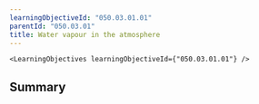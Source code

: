 ```yaml
---
learningObjectiveId: "050.03.01.01"
parentId: "050.03.01"
title: Water vapour in the atmosphere
---
```


```tsx eval
<LearningObjectives learningObjectiveId={"050.03.01.01"} />
```

## Summary

